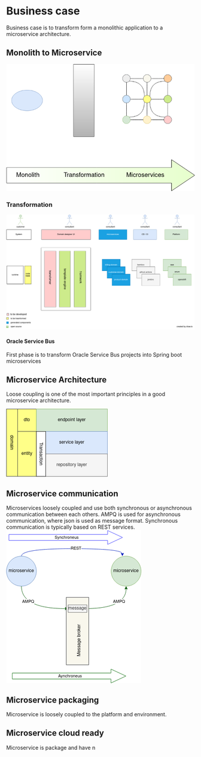 # Business case
Business case is to transform form a monolithic application to a microservice architecture.

## Monolith to Microservice
![monolith](src/main/resources/static/images/monolith.png)

### Transformation

![transformation](src/main/resources/static/images/system-generation-overview.png)

#### Oracle Service Bus
First phase is to transform Oracle Service Bus projects into Spring boot microservices



## Microservice Architecture
Loose coupling is one of the most important principles in a good microservice architecture.

![microservice-architecture](src/main/resources/static/images//microservice-architecture.png)

## Microservice communication


Microservices loosely coupled and use both synchronous or asynchronous communication between each others.
AMPQ is used for asynchronous communication, where json is used as message format.
Synchronous communication is typically based on REST services.
![](src/main/resources/static/images/microservice-communication.png)

## Microservice packaging
Microservice is loosely coupled to the platform and environment.

## Microservice cloud ready
Microservice is package and have n


